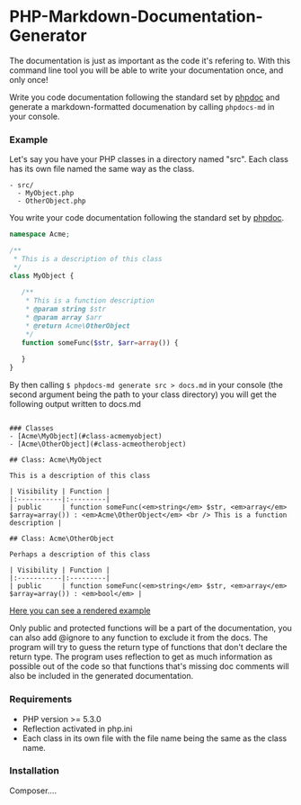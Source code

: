 # PHP-Markdown-Documentation-Generator

The documentation is just as important as the code it's refering to. With this command line tool 
you will be able to write your documentation once, and only once! 

Write you code documentation following the standard set by [phpdoc](http://www.phpdoc.org/) and generate a markdown-formatted documenation by calling `phpdocs-md` in your console.

### Example

Let's say you have your PHP classes in a directory named "src". Each class has its own file named the same way as the class.

```
- src/
  - MyObject.php
  - OtherObject.php
```

You write your code documentation following the standard set by [phpdoc](http://www.phpdoc.org/). 

```php
namespace Acme;

/**
 * This is a description of this class
 */
class MyObject {
   
   /**
    * This is a function description
    * @param string $str
    * @param array $arr
    * @return Acme\OtherObject
    */
   function someFunc($str, $arr=array()) {
   
   }
}
```

By then calling `$ phpdocs-md generate src > docs.md` in your console (the second argument being the path to your class directory) you will get the following output written to docs.md

```

### Classes
- [Acme\MyObject](#class-acmemyobject)
- [Acme\OtherObject](#class-acmeotherobject)

## Class: Acme\MyObject

This is a description of this class

| Visibility | Function |
|:-----------|:---------|
| public     | function someFunc(<em>string</em> $str, <em>array</em> $array=array()) : <em>Acme\OtherObject</em> <br /> This is a function description |

## Class: Acme\OtherObject

Perhaps a description of this class

| Visibility | Function |
|:-----------|:---------|
| public     | function someFunc(<em>string</em> $str, <em>array</em> $array=array()) : <em>bool</em> |

```

[Here you can see a rendered example](https://github.com/victorjonsson/PHP-Markdown-Documentation-Generator/blob/master/docs.md)

Only public and protected functions will be a part of the documentation, you can also add @ignore to any function to exclude it from the docs. The program will try to guess the return type of functions that don't declare the return type. The program uses reflection to get as much information as possible out of the code so that functions that's missing doc comments will also be  included in the generated documentation.

### Requirements

- PHP version >= 5.3.0
- Reflection activated in php.ini
- Each class in its own file with the file name being the same as the class name.

### Installation

Composer....
